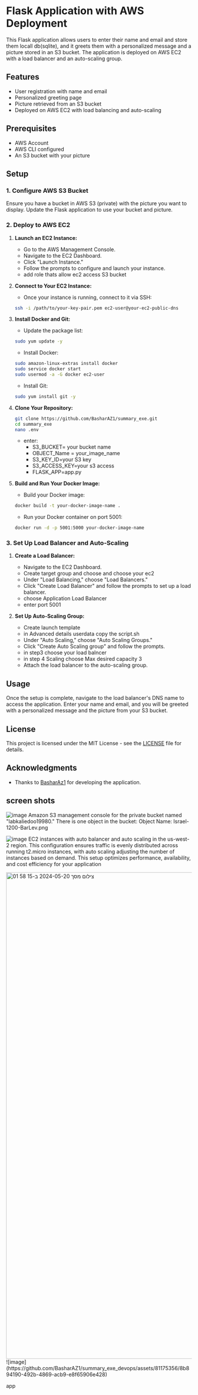 
# Flask Application with AWS Deployment

This Flask application allows users to enter their name and email and store them locall db(sqlite), and it greets them with a personalized message and a picture stored in an S3 bucket. The application is deployed on AWS EC2 with a load balancer and an auto-scaling group.

## Features

- User registration with name and email
- Personalized greeting page
- Picture retrieved from an S3 bucket
- Deployed on AWS EC2 with load balancing and auto-scaling

## Prerequisites

- AWS Account
- AWS CLI configured
- An S3 bucket with your picture

## Setup

### 1. Configure AWS S3 Bucket

Ensure you have a bucket in AWS S3 (private) with the picture you want to display. Update the Flask application to use your bucket and picture.


### 2. Deploy to AWS EC2

1. **Launch an EC2 Instance:**

    - Go to the AWS Management Console.
    - Navigate to the EC2 Dashboard.
    - Click "Launch Instance."
    - Follow the prompts to configure and launch your instance.
    - add role thats allow ec2 access S3 bucket

2. **Connect to Your EC2 Instance:**

    - Once your instance is running, connect to it via SSH:
    
    ```bash
    ssh -i /path/to/your-key-pair.pem ec2-user@your-ec2-public-dns
    ```

3. **Install Docker and Git:**

    - Update the package list:

    ```bash
    sudo yum update -y
    ```

    - Install Docker:

    ```bash
    sudo amazon-linux-extras install docker
    sudo service docker start
    sudo usermod -a -G docker ec2-user
    ```

    - Install Git:

    ```bash
    sudo yum install git -y
    ```

4. **Clone Your Repository:**

    ```bash
    git clone https://github.com/BasharAZ1/summary_exe.git
    cd summary_exe
    nano .env
    ```
    - enter:
        - S3_BUCKET= your bucket name
        - OBJECT_Name = your_image_name
        - S3_KEY_ID=your S3 key
        - S3_ACCESS_KEY=your s3 access
        - FLASK_APP=app.py





5. **Build and Run Your Docker Image:**

    - Build your Docker image:

    ```bash
    docker build -t your-docker-image-name .
    ```

    - Run your Docker container on port 5001:

    ```bash
    docker run -d -p 5001:5000 your-docker-image-name
    ```

### 3. Set Up Load Balancer and Auto-Scaling

1. **Create a Load Balancer:**

    - Navigate to the EC2 Dashboard.
    - Create target group and choose and choose your ec2 
    - Under "Load Balancing," choose "Load Balancers."
    - Click "Create Load Balancer" and follow the prompts to set up a load balancer.
    - choose Application Load Balancer 
    - enter port 5001


2. **Set Up Auto-Scaling Group:**
    - Create launch template
    - in  Advanced details userdata copy the script.sh
    - Under "Auto Scaling," choose "Auto Scaling Groups."
    - Click "Create Auto Scaling group" and follow the prompts.
    - in step3 choose your load balncer
    - in step 4 Scaling choose Max desired capacity 3
    - Attach the load balancer to the auto-scaling group.

## Usage

Once the setup is complete, navigate to the load balancer's DNS name to access the application. Enter your name and email, and you will be greeted with a personalized message and the picture from your S3 bucket.



## License

This project is licensed under the MIT License - see the [LICENSE](LICENSE) file for details.

## Acknowledgments

- Thanks to [BasharAz1](https://github.com/BasharAZ1) for developing the application.



## screen shots



![image](https://github.com/BasharAZ1/summary_exe_devops/assets/81175356/475b0aa2-58a8-4a39-b15a-a1bbde5c19ba)
Amazon S3 management console for the  private bucket named "labkaliedoo19980." There is one object in the bucket:
Object Name: Israel-1200-BarLev.png


![image](https://github.com/BasharAZ1/summary_exe_devops/assets/81175356/9bbbb718-6dc5-4f38-b613-be18f0640bca)
EC2 instances with auto balancer and auto scaling in the us-west-2 region. This configuration ensures traffic is evenly distributed across running t2.micro instances, with auto scaling adjusting the number of instances based on demand. This setup optimizes performance, availability, and cost efficiency for your application



<img width="1320" alt="צילום מסך 2024-05-20 ב-15 58 01" src="https://github.com/BasharAZ1/summary_exe_devops/assets/81175356/ce14c3af-beca-40a3-8458-ccfbcd944624">
![image](https://github.com/BasharAZ1/summary_exe_devops/assets/81175356/8b894190-492b-4869-acb9-e8f65906e428)

app












